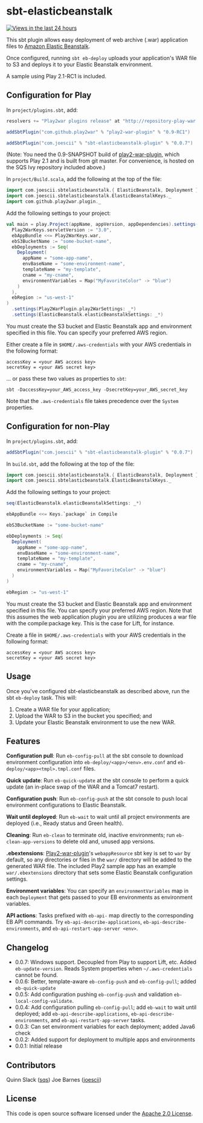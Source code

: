sbt-elasticbeanstalk
====================

[![Views in the last 24 hours](https://sourcegraph.com/api/repos/github.com/sqs/sbt-elasticbeanstalk/counters/views-24h.png)](https://sourcegraph.com/github.com/sqs/sbt-elasticbeanstalk)

This sbt plugin allows easy deployment of web archive (.war) application files  to [Amazon Elastic Beanstalk][awseb].

Once configured, running `sbt eb-deploy` uploads your application's WAR file to S3 and deploys it to your Elastic Beanstalk environment.

A sample using Play 2.1-RC1 is included.


Configuration for Play
-------------

In `project/plugins.sbt`, add:

```scala
resolvers += "Play2war plugins release" at "http://repository-play-war.forge.cloudbees.com/release/"

addSbtPlugin("com.github.play2war" % "play2-war-plugin" % "0.9-RC1")

addSbtPlugin("com.joescii" % "sbt-elasticbeanstalk-plugin" % "0.0.7")
```

(Note: You need the 0.9-SNAPSHOT build of [play2-war-plugin][play2war], which supports Play 2.1 and is built from git master. For convenience, is hosted on the SQS Ivy repository included above.)

In `project/Build.scala`, add the following at the top of the file:

```scala
import com.joescii.sbtelasticbeanstalk.{ ElasticBeanstalk, Deployment }
import com.joescii.sbtelasticbeanstalk.ElasticBeanstalkKeys._
import com.github.play2war.plugin._
```

Add the following settings to your project:

```scala
val main = play.Project(appName, appVersion, appDependencies).settings(
  Play2WarKeys.servletVersion := "3.0",
  ebAppBundle <<= Play2WarKeys.war,
  ebS3BucketName := "some-bucket-name",
  ebDeployments := Seq(
    Deployment(
      appName = "some-app-name",
      envBaseName = "some-environment-name",
      templateName = "my-template",
      cname = "my-cname",
      environmentVariables = Map("MyFavoriteColor" -> "blue")
    )
  ),
  ebRegion := "us-west-1"
)
  .settings(Play2WarPlugin.play2WarSettings: _*)
  .settings(ElasticBeanstalk.elasticBeanstalkSettings: _*)
```

You must create the S3 bucket and Elastic Beanstalk app and environment specified in this file. You can specify your preferred AWS region.

Either create a file in `$HOME/.aws-credentials` with your AWS credentials in the following format:

```
accessKey = <your AWS access key>
secretKey = <your AWS secret key>
```

... or pass these two values as properties to `sbt`:

```
sbt -DaccessKey=your_AWS_access_key -DsecretKey=your_AWS_secret_key
```

Note that the `.aws-credentials` file takes precedence over the `System` properties.

Configuration for non-Play
-------------

In `project/plugins.sbt`, add:

```scala
addSbtPlugin("com.joescii" % "sbt-elasticbeanstalk-plugin" % "0.0.7")
```

In `build.sbt`, add the following at the top of the file:

```scala
import com.joescii.sbtelasticbeanstalk.{ ElasticBeanstalk, Deployment }
import com.joescii.sbtelasticbeanstalk.ElasticBeanstalkKeys._
```

Add the following settings to your project:

```scala
seq(ElasticBeanstalk.elasticBeanstalkSettings: _*)

ebAppBundle <<= Keys.`package` in Compile

ebS3BucketName := "some-bucket-name"

ebDeployments := Seq(
  Deployment(
    appName = "some-app-name",
    envBaseName = "some-environment-name",
    templateName = "my-template",
    cname = "my-cname",
    environmentVariables = Map("MyFavoriteColor" -> "blue")
  )
)

ebRegion := "us-west-1"
```

You must create the S3 bucket and Elastic Beanstalk app and environment specified in this file. You can specify your preferred AWS region.  Note that this assumes the web application plugin you are utilizing produces a war file with the compile:package key.  This is the case for Lift, for instance.  

Create a file in `$HOME/.aws-credentials` with your AWS credentials in the following format:

```
accessKey = <your AWS access key>
secretKey = <your AWS secret key>
```

Usage
-----

Once you've configured sbt-elasticbeanstalk as described above, run the sbt `eb-deploy` task. This will:

1. Create a WAR file for your application;
2. Upload the WAR to S3 in the bucket you specified; and
3. Update your Elastic Beanstalk environment to use the new WAR.


Features
--------

**Configuration pull**: Run `eb-config-pull` at the sbt console to download environment configuration into `eb-deploy/<app>/<env>.env.conf` and `eb-deploy/<app><tmpl>.tmpl.conf` files.

**Quick update**: Run `eb-quick-update` at the sbt console to perform a quick update (an in-place swap of the WAR and a Tomcat7 restart).

**Configuration push**: Run `eb-config-push` at the sbt console to push local environment configurations to Elastic Beanstalk.

**Wait until deployed**: Run `eb-wait` to wait until all project environments are deployed (i.e., Ready status and Green health).

**Cleaning**: Run `eb-clean` to terminate old, inactive environments; run `eb-clean-app-versions` to delete old and, unused app versions.

**.ebextensions**: [Play2-war-plugin][play2war]'s `webappResource` sbt key is set to `war` by default, so any directories or files in the `war/` directory will be added to the generated WAR file. The included Play2 sample app has an example `war/.ebextensions` directory that sets some Elastic Beanstalk configuration settings.

**Environment variables**: You can specify an `environmentVariables` map in each `Deployment` that gets passed to your EB environments as environment variables.

**API actions**: Tasks prefixed with `eb-api-` map directly to the corresponding EB API commands. Try `eb-api-describe-applications`, `eb-api-describe-environments`, and `eb-api-restart-app-server <env>`.


Changelog
---------

* 0.0.7: Windows support. Decoupled from Play to support Lift, etc. Added `eb-update-version`. Reads System properties when `~/.aws-credentials` cannot be found.
* 0.0.6: Better, template-aware `eb-config-push` and `eb-config-pull`; added `eb-quick-update`
* 0.0.5: Add configuration pushing `eb-config-push` and validation `eb-local-config-validate`.
* 0.0.4: Add configuration pulling `eb-config-pull`; add `eb-wait` to wait until deployed; add `eb-api-describe-applications`, `eb-api-describe-environments`, and `eb-api-restart-app-server` tasks.
* 0.0.3: Can set environment variables for each deployment; added Java6 check
* 0.0.2: Added support for deployment to multiple apps and environments
* 0.0.1: Initial release

Contributors
------------
Quinn Slack ([sqs])
Joe Barnes ([joescii])


License
-------

This code is open source software licensed under the [Apache 2.0 License][apache2].

[apache2]: http://www.apache.org/licenses/LICENSE-2.0.html
[awseb]: http://aws.amazon.com/elasticbeanstalk/
[play2war]: https://github.com/dlecan/play2-war-plugin

[sqs]: https://github.com/sqs
[joescii]: https://github.com/joescii